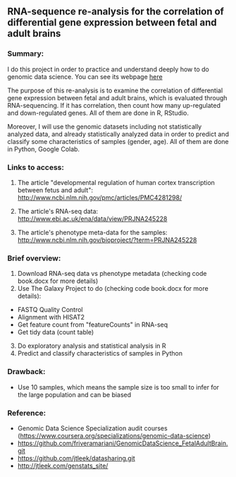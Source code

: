 ## RNA-sequence re-analysis for the correlation of differential gene expression between fetal and adult brains
### Summary:
I do this project in order to practice and understand deeply how to do genomic data science. You can see its webpage <a href="https://vy-phung.github.io/vyphung/summary.html">here</a>

The purpose of this re-analysis is to examine the correlation of differential gene expression between fetal and adult brains, which is evaluated through RNA-sequencing.
If it has correlation, then count how many up-regulated and down-regulated genes. All of them are done in R, RStudio. 

Moreover, I will use the genomic datasets including not statistically analyzed data, and already statistically analyzed data in order to predict and classify some characteristics of samples (gender, age). All of them are done in Python, Google Colab. 
### Links to access:  
1. The article "developmental regulation of human cortex transcription between fetus and adult": http://www.ncbi.nlm.nih.gov/pmc/articles/PMC4281298/

2. The article's RNA-seq data: http://www.ebi.ac.uk/ena/data/view/PRJNA245228

3. The article's phenotype meta-data for the samples: http://www.ncbi.nlm.nih.gov/bioproject/?term=PRJNA245228

### Brief overview:
1. Download RNA-seq data vs phenotype metadata (checking code book.docx for more details)
2. Use The Galaxy Project to do (checking code book.docx for more details):
- FASTQ Quality Control
- Alignment with HISAT2
- Get feature count from "featureCounts" in RNA-seq
- Get tidy data (count table)
3. Do exploratory analysis and statistical analysis in R
4. Predict and classify characteristics of samples in Python 

### Drawback:
- Use 10 samples, which means the sample size is too small to infer for the large population and can be biased

### Reference:
- Genomic Data Science Specialization audit courses
(https://www.coursera.org/specializations/genomic-data-science)
- https://github.com/friveramariani/GenomicDataScience_FetalAdultBrain.git
- https://github.com/jtleek/datasharing.git
- http://jtleek.com/genstats_site/
